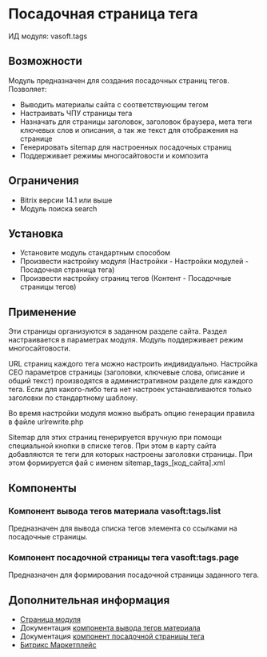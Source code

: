 # Посадочная страница тега 

ИД модуля: vasoft.tags

## Возможности
Модуль предназначен для создания посадочных страниц тегов. Позволяет:

- Выводить материалы сайта с соответствующим тегом
- Настраивать ЧПУ страницы тега
- Назначать для страницы заголовок, заголовок браузера, мета теги ключевых слов и описания, а так же текст для отображения на странице
- Генерировать sitemap для настроенных посадочных страниц
- Поддерживает режимы многосайтовости и композита

## Ограничения
- Bitrix версии 14.1 или выше
- Модуль поиска search 

## Установка
- Установите модуль стандартным способом
- Произвести настройку модуля (Настройки - Настройки модулей - Посадочная страница тега)
- Произвести настройку страниц тегов (Контент - Посадочные страницы тегов)

## Применение
Эти страницы организуются в заданном разделе сайта. Раздел настраивается в параметрах модуля. Модуль поддерживает режим многосайтовости.

URL страниц каждого тега можно настроить индивидуально. Настройка СЕО параметров страницы (заголовки, ключевые слова, описание и общий текст) производятся в административном разделе для каждого тега. Если для какого-либо тега нет настроек устанавливаются только заголовки по стандартному шаблону.

Во время настройки модуля можно выбрать опцию генерации правила в файле urlrewrite.php

Sitemap для этих страниц генерируется вручную при помощи специальной кнопки в списке тегов. При этом в карту сайта добавляются те теги для которых настроены заголовки страницы. При этом формируется фай с именем sitemap_tags_[код_сайта].xml


## Компоненты
### Компонент вывода тегов материала vasoft:tags.list
Предназначен для вывода списка тегов элемента со ссылками на посадочные страницы. 
### Компонент посадочной страницы тега vasoft:tags.page
Предназначен для формирования посадочной страницы заданного тега.

## Дополнительная информация
- [Страница модуля](https://va-soft.ru/market/tags/)
- Документация [компонента вывода тегов материала](https://va-soft.ru/docs/tags-list-doc/)
- Документация [компонент посадочной страницы тега](https://va-soft.ru/docs/tags-page-doc/)
- [Битрикс Маркетплейс](http://marketplace.1c-bitrix.ru/solutions/vasoft.tags/)


